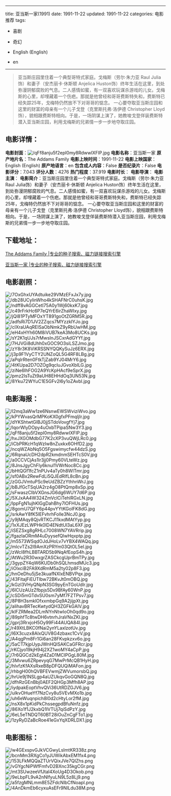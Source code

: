 
---
title: 亚当斯一家(1991)
date: 1991-11-22
updated: 1991-11-22
categories: 电影推荐
tags:
- 喜剧
- 奇幻

- English (English)
- en
---


> 亚当斯庄园里住着一个典型哥特式家庭。戈梅斯（劳尔·朱力亚 Raul Julia饰）和妻子（安杰丽卡·休斯顿 Anjelica Huston饰）终年生活在这里，到处弥漫阴郁腐败的气息。二人感情如蜜，有一双喜欢玩谋杀游戏的儿女。戈梅斯的心里，却埋藏着一个伤疤。那就是他曾经和哥哥费斯特失和，费斯特已经失踪25年，戈梅特仍然放不下对哥哥的惦念。  一心要夺取亚当斯庄园和这里的财富的母亲有一个儿子戈登（克里斯托弗·洛伊德 Christopher Lloyd饰），貌相跟费斯特相向。于是，一场阴谋上演了，她教唆戈登佯装费斯特潜入亚当斯庄园，利用戈梅斯的兄弟情一步一步地夺取庄园。

## **电影详情**：

**电影封面**：<img src="https://image.tmdb.org/t/p/w200/qFf8anju5f2epI0my8RdwwIXFIP.jpg" alt="/qFf8anju5f2epI0my8RdwwIXFIP.jpg" title="/qFf8anju5f2epI0my8RdwwIXFIP.jpg">
**电影名称**：亚当斯一家
**原产地片名**：The Addams Family
**电影上映时间**：1991-11-22
**电影上映国家**：English (English)
**原产地语言**：en
**包含成人内容**：False
**是否纪录片**：False
**电影评分**：7.043
**评分人数**：4276
**热门程度**：37.919
**电影时长**：
**电影导演**：
**电影主演**：
**电影简介**：亚当斯庄园里住着一个典型哥特式家庭。戈梅斯（劳尔·朱力亚 Raul Julia饰）和妻子（安杰丽卡·休斯顿 Anjelica Huston饰）终年生活在这里，到处弥漫阴郁腐败的气息。二人感情如蜜，有一双喜欢玩谋杀游戏的儿女。戈梅斯的心里，却埋藏着一个伤疤。那就是他曾经和哥哥费斯特失和，费斯特已经失踪25年，戈梅特仍然放不下对哥哥的惦念。  一心要夺取亚当斯庄园和这里的财富的母亲有一个儿子戈登（克里斯托弗·洛伊德 Christopher Lloyd饰），貌相跟费斯特相向。于是，一场阴谋上演了，她教唆戈登佯装费斯特潜入亚当斯庄园，利用戈梅斯的兄弟情一步一步地夺取庄园。

## **下载地址**：
[The Addams Family |专业的种子搜索、磁力链接搜索引擎](https://movie.amd794.com:2083/?search=The%20Addams%20Family&ordering=&mode=match_phrase&page_size=10&page=1)

[亚当斯一家 |专业的种子搜索、磁力链接搜索引擎](https://movie.amd794.com:2083/?search=%E4%BA%9A%E5%BD%93%E6%96%AF%E4%B8%80%E5%AE%B6&ordering=&mode=match_phrase&page_size=10&page=1)
 

## **电影剧照**：
<img src="https://image.tmdb.org/t/p/original/7OxGhxUYAdtuike29VMzEFxJx7y.jpg" alt="/7OxGhxUYAdtuike29VMzEFxJx7y.jpg" title="/7OxGhxUYAdtuike29VMzEFxJx7y.jpg"><img src="https://image.tmdb.org/t/p/original/db28UCylinWho4kSHAFNrC0uhsK.jpg" alt="/db28UCylinWho4kSHAFNrC0uhsK.jpg" title="/db28UCylinWho4kSHAFNrC0uhsK.jpg"><img src="https://image.tmdb.org/t/p/original/ndff8vAGGCetI75A0y1Wj60kxK7.jpg" alt="/ndff8vAGGCetI75A0y1Wj60kxK7.jpg" title="/ndff8vAGGCetI75A0y1Wj60kxK7.jpg"><img src="https://image.tmdb.org/t/p/original/c49rFrkHc6P7eQYrE6irZhaWIxy.jpg" alt="/c49rFrkHc6P7eQYrE6irZhaWIxy.jpg" title="/c49rFrkHc6P7eQYrE6irZhaWIxy.jpg"><img src="https://image.tmdb.org/t/p/original/jQl81PTyMFOxYT891goOtZGRM5R.jpg" alt="/jQl81PTyMFOxYT891goOtZGRM5R.jpg" title="/jQl81PTyMFOxYT891goOtZGRM5R.jpg"><img src="https://image.tmdb.org/t/p/original/adfsRi7D1JV2ZZqcs7MYzzkIYJo.jpg" alt="/adfsRi7D1JV2ZZqcs7MYzzkIYJo.jpg" title="/adfsRi7D1JV2ZZqcs7MYzzkIYJo.jpg"><img src="https://image.tmdb.org/t/p/original/clXraUAqREISaObNmkZ9yRbUwHM.jpg" alt="/clXraUAqREISaObNmkZ9yRbUwHM.jpg" title="/clXraUAqREISaObNmkZ9yRbUwHM.jpg"><img src="https://image.tmdb.org/t/p/original/eH4xHYh60M8iVUB7keA3Mo8UCKs.jpg" alt="/eH4xHYh60M8iVUB7keA3Mo8UCKs.jpg" title="/eH4xHYh60M8iVUB7keA3Mo8UCKs.jpg"><img src="https://image.tmdb.org/t/p/original/sY2K1qUJs7rMwsInJSCxrAdGYYf.jpg" alt="/sY2K1qUJs7rMwsInJSCxrAdGYYf.jpg" title="/sY2K1qUJs7rMwsInJSCxrAdGYYf.jpg"><img src="https://image.tmdb.org/t/p/original/7HJVGi8dUhh0xGOC9O3siLSZJmo.jpg" alt="/7HJVGi8dUhh0xGOC9O3siLSZJmo.jpg" title="/7HJVGi8dUhh0xGOC9O3siLSZJmo.jpg"><img src="https://image.tmdb.org/t/p/original/zY8r3K8ViKRSSNYQQKySuJz6ERX.jpg" alt="/zY8r3K8ViKRSSNYQQKySuJz6ERX.jpg" title="/zY8r3K8ViKRSSNYQQKySuJz6ERX.jpg"><img src="https://image.tmdb.org/t/p/original/j3p9F1VyCTY2UNZoQL5G4RF8LBg.jpg" alt="/j3p9F1VyCTY2UNZoQL5G4RF8LBg.jpg" title="/j3p9F1VyCTY2UNZoQL5G4RF8LBg.jpg"><img src="https://image.tmdb.org/t/p/original/aPqlrRten0FtkTjZab9YJ04MrY6.jpg" alt="/aPqlrRten0FtkTjZab9YJ04MrY6.jpg" title="/aPqlrRten0FtkTjZab9YJ04MrY6.jpg"><img src="https://image.tmdb.org/t/p/original/4tKUpa2D7OZOg9qcluJGvoXbILG.jpg" alt="/4tKUpa2D7OZOg9qcluJGvoXbILG.jpg" title="/4tKUpa2D7OZOg9qcluJGvoXbILG.jpg"><img src="https://image.tmdb.org/t/p/original/ziNe6IhFOG2A9YcKpHAcf9eSprX.jpg" alt="/ziNe6IhFOG2A9YcKpHAcf9eSprX.jpg" title="/ziNe6IhFOG2A9YcKpHAcf9eSprX.jpg"><img src="https://image.tmdb.org/t/p/original/pmz2IsTuZt9aUH8EHHdOq3UN53N.jpg" alt="/pmz2IsTuZt9aUH8EHHdOq3UN53N.jpg" title="/pmz2IsTuZt9aUH8EHHdOq3UN53N.jpg"><img src="https://image.tmdb.org/t/p/original/8Yku72WYuC1E5GFv2l6y1oZAvbI.jpg" alt="/8Yku72WYuC1E5GFv2l6y1oZAvbI.jpg" title="/8Yku72WYuC1E5GFv2l6y1oZAvbI.jpg">

## **电影海报**：
<img src="https://image.tmdb.org/t/p/original/l2mq3aWw1ze6NsnwEWSWviziWvo.jpg" alt="/l2mq3aWw1ze6NsnwEWSWviziWvo.jpg" title="/l2mq3aWw1ze6NsnwEWSWviziWvo.jpg"><img src="https://image.tmdb.org/t/p/original/kPYWvasQrMPKoKX0gfxPFmqljIr.jpg" alt="/kPYWvasQrMPKoKX0gfxPFmqljIr.jpg" title="/kPYWvasQrMPKoKX0gfxPFmqljIr.jpg"><img src="https://image.tmdb.org/t/p/original/dYKShtwtGIBJ0jjSTdoVovgfYj7.jpg" alt="/dYKShtwtGIBJ0jjSTdoVovgfYj7.jpg" title="/dYKShtwtGIBJ0jjSTdoVovgfYj7.jpg"><img src="https://image.tmdb.org/t/p/original/lqorWlyDOpy4uOxbTPipaSNw3Y3.jpg" alt="/lqorWlyDOpy4uOxbTPipaSNw3Y3.jpg" title="/lqorWlyDOpy4uOxbTPipaSNw3Y3.jpg"><img src="https://image.tmdb.org/t/p/original/qFf8anju5f2epI0my8RdwwIXFIP.jpg" alt="/qFf8anju5f2epI0my8RdwwIXFIP.jpg" title="/qFf8anju5f2epI0my8RdwwIXFIP.jpg"><img src="https://image.tmdb.org/t/p/original/hxJXGOMdbG77K2cXP3vuQWjLRc0.jpg" alt="/hxJXGOMdbG77K2cXP3vuQWjLRc0.jpg" title="/hxJXGOMdbG77K2cXP3vuQWjLRc0.jpg"><img src="https://image.tmdb.org/t/p/original/iCbPRKcH1qWzIw8nZuxkx6OHfD2.jpg" alt="/iCbPRKcH1qWzIw8nZuxkx6OHfD2.jpg" title="/iCbPRKcH1qWzIw8nZuxkx6OHfD2.jpg"><img src="https://image.tmdb.org/t/p/original/ncqWZAbNq5O5Fgswimycfw44dzS.jpg" alt="/ncqWZAbNq5O5Fgswimycfw44dzS.jpg" title="/ncqWZAbNq5O5Fgswimycfw44dzS.jpg"><img src="https://image.tmdb.org/t/p/original/6RqnaUcDH2dpR2kmdnmSEHTcS0V.jpg" alt="/6RqnaUcDH2dpR2kmdnmSEHTcS0V.jpg" title="/6RqnaUcDH2dpR2kmdnmSEHTcS0V.jpg"><img src="https://image.tmdb.org/t/p/original/a0CCVCjAs1lr3jj0Pmy60VLteWz.jpg" alt="/a0CCVCjAs1lr3jj0Pmy60VLteWz.jpg" title="/a0CCVCjAs1lr3jj0Pmy60VLteWz.jpg"><img src="https://image.tmdb.org/t/p/original/8JnsJgyChFly6knul1VWrNoc8Cc.jpg" alt="/8JnsJgyChFly6knul1VWrNoc8Cc.jpg" title="/8JnsJgyChFly6knul1VWrNoc8Cc.jpg"><img src="https://image.tmdb.org/t/p/original/bHtQGf1fcZ1nPUv4aTy0h8WITmr.jpg" alt="/bHtQGf1fcZ1nPUv4aTy0h8WITmr.jpg" title="/bHtQGf1fcZ1nPUv4aTy0h8WITmr.jpg"><img src="https://image.tmdb.org/t/p/original/sf0ABx2RewFdLi5QJEdRIfL8cBn.jpg" alt="/sf0ABx2RewFdLi5QJEdRIfL8cBn.jpg" title="/sf0ABx2RewFdLi5QJEdRIfL8cBn.jpg"><img src="https://image.tmdb.org/t/p/original/zGGJVmtuPSc9eUdZBZzYthhnWrJ.jpg" alt="/zGGJVmtuPSc9eUdZBZzYthhnWrJ.jpg" title="/zGGJVmtuPSc9eUdZBZzYthhnWrJ.jpg"><img src="https://image.tmdb.org/t/p/original/bBJfGcTSqUA2rz4gO8PtQmp8xSp.jpg" alt="/bBJfGcTSqUA2rz4gO8PtQmp8xSp.jpg" title="/bBJfGcTSqUA2rz4gO8PtQmp8xSp.jpg"><img src="https://image.tmdb.org/t/p/original/sFwaszCIbVXGnsJG6dg6WUY7d6P.jpg" alt="/sFwaszCIbVXGnsJG6dg6WUY7d6P.jpg" title="/sFwaszCIbVXGnsJG6dg6WUY7d6P.jpg"><img src="https://image.tmdb.org/t/p/original/5XJxAA4W324ZmVclCiTehlRGxLN.jpg" alt="/5XJxAA4W324ZmVclCiTehlRGxLN.jpg" title="/5XJxAA4W324ZmVclCiTehlRGxLN.jpg"><img src="https://image.tmdb.org/t/p/original/lppFgN1ujhKlGgDahBhy7lOFHUs.jpg" alt="/lppFgN1ujhKlGgDahBhy7lOFHUs.jpg" title="/lppFgN1ujhKlGgDahBhy7lOFHUs.jpg"><img src="https://image.tmdb.org/t/p/original/8gomU7QFY6p44pvYYtKGolFK8dG.jpg" alt="/8gomU7QFY6p44pvYYtKGolFK8dG.jpg" title="/8gomU7QFY6p44pvYYtKGolFK8dG.jpg"><img src="https://image.tmdb.org/t/p/original/srkAwY8fK5lEFvhrhFolle3NcJ0.jpg" alt="/srkAwY8fK5lEFvhrhFolle3NcJ0.jpg" title="/srkAwY8fK5lEFvhrhFolle3NcJ0.jpg"><img src="https://image.tmdb.org/t/p/original/y9jMAqy8QjvRTKCJ11kxdMAtYyp.jpg" alt="/y9jMAqy8QjvRTKCJ11kxdMAtYyp.jpg" title="/y9jMAqy8QjvRTKCJ11kxdMAtYyp.jpg"><img src="https://image.tmdb.org/t/p/original/1xXJEzLWPHk0lD4ENdtUl3aL6XF.jpg" alt="/1xXJEzLWPHk0lD4ENdtUl3aL6XF.jpg" title="/1xXJEzLWPHk0lD4ENdtUl3aL6XF.jpg"><img src="https://image.tmdb.org/t/p/original/iSEZSxg8gRHLc7008WN7YAVRrip.jpg" alt="/iSEZSxg8gRHLc7008WN7YAVRrip.jpg" title="/iSEZSxg8gRHLc7008WN7YAVRrip.jpg"><img src="https://image.tmdb.org/t/p/original/fgazIaORmM4uDyysefQlwHqxptp.jpg" alt="/fgazIaORmM4uDyysefQlwHqxptp.jpg" title="/fgazIaORmM4uDyysefQlwHqxptp.jpg"><img src="https://image.tmdb.org/t/p/original/m5573WSqdOJdJHoLv7vYBX4WAQq.jpg" alt="/m5573WSqdOJdJHoLv7vYBX4WAQq.jpg" title="/m5573WSqdOJdJHoLv7vYBX4WAQq.jpg"><img src="https://image.tmdb.org/t/p/original/mlcvTZs2I9AmXzPRYm03QtOL5eI.jpg" alt="/mlcvTZs2I9AmXzPRYm03QtOL5eI.jpg" title="/mlcvTZs2I9AmXzPRYm03QtOL5eI.jpg"><img src="https://image.tmdb.org/t/p/original/zWcl8fhLBBTARD5b9NqAfEopS4h.jpg" alt="/zWcl8fhLBBTARD5b9NqAfEopS4h.jpg" title="/zWcl8fhLBBTARD5b9NqAfEopS4h.jpg"><img src="https://image.tmdb.org/t/p/original/AtWu2R30wxgrZASCkcgUprBmTPy.jpg" alt="/AtWu2R30wxgrZASCkcgUprBmTPy.jpg" title="/AtWu2R30wxgrZASCkcgUprBmTPy.jpg"><img src="https://image.tmdb.org/t/p/original/3gypZY4qW6KUDb0hSQLhmsdMUc3.jpg" alt="/3gypZY4qW6KUDb0hSQLhmsdMUc3.jpg" title="/3gypZY4qW6KUDb0hSQLhmsdMUc3.jpg"><img src="https://image.tmdb.org/t/p/original/iOlxciB2FA9XdRmM5a2ty02p8F3.jpg" alt="/iOlxciB2FA9XdRmM5a2ty02p8F3.jpg" title="/iOlxciB2FA9XdRmM5a2ty02p8F3.jpg"><img src="https://image.tmdb.org/t/p/original/hnOeDhu5jSe3kuafNXIxENBVPqx.jpg" alt="/hnOeDhu5jSe3kuafNXIxENBVPqx.jpg" title="/hnOeDhu5jSe3kuafNXIxENBVPqx.jpg"><img src="https://image.tmdb.org/t/p/original/43FitajFiEUTlbw72BKvJt0mOBQ.jpg" alt="/43FitajFiEUTlbw72BKvJt0mOBQ.jpg" title="/43FitajFiEUTlbw72BKvJt0mOBQ.jpg"><img src="https://image.tmdb.org/t/p/original/kGzI3VHyQNpN3SG9pyEnTGoUdIr.jpg" alt="/kGzI3VHyQNpN3SG9pyEnTGoUdIr.jpg" title="/kGzI3VHyQNpN3SG9pyEnTGoUdIr.jpg"><img src="https://image.tmdb.org/t/p/original/6lCUzAUzZfbpjs5Dx9BfAy60WnP.jpg" alt="/6lCUzAUzZfbpjs5Dx9BfAy60WnP.jpg" title="/6lCUzAUzZfbpjs5Dx9BfAy60WnP.jpg"><img src="https://image.tmdb.org/t/p/original/cSDi5mGTdvSU0sm7yMf7FZTPsv7.jpg" alt="/cSDi5mGTdvSU0sm7yMf7FZTPsv7.jpg" title="/cSDi5mGTdvSU0sm7yMf7FZTPsv7.jpg"><img src="https://image.tmdb.org/t/p/original/8P8H3smklOfxxmbpGq9A2jijpXt.jpg" alt="/8P8H3smklOfxxmbpGq9A2jijpXt.jpg" title="/8P8H3smklOfxxmbpGq9A2jijpXt.jpg"><img src="https://image.tmdb.org/t/p/original/alihavBRTecKwtydQH3ZGFkGAIV.jpg" alt="/alihavBRTecKwtydQH3ZGFkGAIV.jpg" title="/alihavBRTecKwtydQH3ZGFkGAIV.jpg"><img src="https://image.tmdb.org/t/p/original/klFZRMea2DLmNYnNtwIoOh0qd9o.jpg" alt="/klFZRMea2DLmNYnNtwIoOh0qd9o.jpg" title="/klFZRMea2DLmNYnNtwIoOh0qd9o.jpg"><img src="https://image.tmdb.org/t/p/original/89phfTc8twDH6vtnrhJraVNxZKI.jpg" alt="/89phfTc8twDH6vtnrhJraVNxZKI.jpg" title="/89phfTc8twDH6vtnrhJraVNxZKI.jpg"><img src="https://image.tmdb.org/t/p/original/gprj3RrxjoH5Oy99Fi44AUQA84I.jpg" alt="/gprj3RrxjoH5Oy99Fi44AUQA84I.jpg" title="/gprj3RrxjoH5Oy99Fi44AUQA84I.jpg"><img src="https://image.tmdb.org/t/p/original/r49XtLBKC0fNai2ynYLaxlzotUv.jpg" alt="/r49XtLBKC0fNai2ynYLaxlzotUv.jpg" title="/r49XtLBKC0fNai2ynYLaxlzotUv.jpg"><img src="https://image.tmdb.org/t/p/original/l6X3cuzx8AlxQUV8G4zbaxc1CvV.jpg" alt="/l6X3cuzx8AlxQUV8G4zbaxc1CvV.jpg" title="/l6X3cuzx8AlxQUV8G4zbaxc1CvV.jpg"><img src="https://image.tmdb.org/t/p/original/A4qgPm8Fr1Gi6an28FKvpkzxv6o.jpg" alt="/A4qgPm8Fr1Gi6an28FKvpkzxv6o.jpg" title="/A4qgPm8Fr1Gi6an28FKvpkzxv6o.jpg"><img src="https://image.tmdb.org/t/p/original/5aCT7kjpUypJWnHQlSAKCaGFRcr.jpg" alt="/5aCT7kjpUypJWnHQlSAKCaGFRcr.jpg" title="/5aCT7kjpUypJWnHQlSAKCaGFRcr.jpg"><img src="https://image.tmdb.org/t/p/original/rKCjyo19kjH94j2XZ1woMY4aCpP.jpg" alt="/rKCjyo19kjH94j2XZ1woMY4aCpP.jpg" title="/rKCjyo19kjH94j2XZ1woMY4aCpP.jpg"><img src="https://image.tmdb.org/t/p/original/7r6QGCd2kEgt4ZaD1MCIPGgL80M.jpg" alt="/7r6QGCd2kEgt4ZaD1MCIPGgL80M.jpg" title="/7r6QGCd2kEgt4ZaD1MCIPGgL80M.jpg"><img src="https://image.tmdb.org/t/p/original/3Mvwu6ZRpevyqG7MwPrMcQB1HyH.jpg" alt="/3Mvwu6ZRpevyqG7MwPrMcQB1HyH.jpg" title="/3Mvwu6ZRpevyqG7MwPrMcQB1HyH.jpg"><img src="https://image.tmdb.org/t/p/original/hlvfzKfAXsRxeB8pDFQUQiMAFon.jpg" alt="/hlvfzKfAXsRxeB8pDFQUQiMAFon.jpg" title="/hlvfzKfAXsRxeB8pDFQUQiMAFon.jpg"><img src="https://image.tmdb.org/t/p/original/rhbgH00hQVBFEVwmjZWVumorsbQ.jpg" alt="/rhbgH00hQVBFEVwmjZWVumorsbQ.jpg" title="/rhbgH00hQVBFEVwmjZWVumorsbQ.jpg"><img src="https://image.tmdb.org/t/p/original/hrUe9j1NSLgp4aUZUkqvGoGQN8Q.jpg" alt="/hrUe9j1NSLgp4aUZUkqvGoGQN8Q.jpg" title="/hrUe9j1NSLgp4aUZUkqvGoGQN8Q.jpg"><img src="https://image.tmdb.org/t/p/original/dfhRzGEnBbj0AEF2QHGp3Mfh8AP.jpg" alt="/dfhRzGEnBbj0AEF2QHGp3Mfh8AP.jpg" title="/dfhRzGEnBbj0AEF2QHGp3Mfh8AP.jpg"><img src="https://image.tmdb.org/t/p/original/iydpakEoptVhvQVi36UtRDZGJV6.jpg" alt="/iydpakEoptVhvQVi36UtRDZGJV6.jpg" title="/iydpakEoptVhvQVi36UtRDZGJV6.jpg"><img src="https://image.tmdb.org/t/p/original/uIkvOHueYf7NzCvy8u5VEvMXo1b.jpg" alt="/uIkvOHueYf7NzCvy8u5VEvMXo1b.jpg" title="/uIkvOHueYf7NzCvy8u5VEvMXo1b.jpg"><img src="https://image.tmdb.org/t/p/original/uh6eWuqnpich8l0d2cHtyLor2fM.jpg" alt="/uh6eWuqnpich8l0d2cHtyLor2fM.jpg" title="/uh6eWuqnpich8l0d2cHtyLor2fM.jpg"><img src="https://image.tmdb.org/t/p/original/nsX8x1pKidPkChssegpdBfuNnfz.jpg" alt="/nsX8x1pKidPkChssegpdBfuNnfz.jpg" title="/nsX8x1pKidPkChssegpdBfuNnfz.jpg"><img src="https://image.tmdb.org/t/p/original/86Xo1f1J2kxbQ1IVTUj7qiSdPzY.jpg" alt="/86Xo1f1J2kxbQ1IVTUj7qiSdPzY.jpg" title="/86Xo1f1J2kxbQ1IVTUj7qiSdPzY.jpg"><img src="https://image.tmdb.org/t/p/original/6eL5eTNDQT60BT28iOuZnCgFTo1.jpg" alt="/6eL5eTNDQT60BT28iOuZnCgFTo1.jpg" title="/6eL5eTNDQT60BT28iOuZnCgFTo1.jpg"><img src="https://image.tmdb.org/t/p/original/1zyRyDZaBcRoe41eGxYqXDRLDX1.jpg" alt="/1zyRyDZaBcRoe41eGxYqXDRLDX1.jpg" title="/1zyRyDZaBcRoe41eGxYqXDRLDX1.jpg">

## **电影图标**：
<img src="https://image.tmdb.org/t/p/original/w4GExspvGJkVCGwyLsImtKR338z.png" alt="/w4GExspvGJkVCGwyLsImtKR338z.png" title="/w4GExspvGJkVCGwyLsImtKR338z.png"><img src="https://image.tmdb.org/t/p/original/bcnMm3RXgCo1yJUWikAbxEM1fx4.png" alt="/bcnMm3RXgCo1yJUWikAbxEM1fx4.png" title="/bcnMm3RXgCo1yJUWikAbxEM1fx4.png"><img src="https://image.tmdb.org/t/p/original/153LFkMQQaZTUrVQixJVe7QIZhs.png" alt="/153LFkMQQaZTUrVQixJVe7QIZhs.png" title="/153LFkMQQaZTUrVQixJVe7QIZhs.png"><img src="https://image.tmdb.org/t/p/original/vGYgcNiPWfFmfvD2BXnc35kgCGr.png" alt="/vGYgcNiPWfFmfvD2BXnc35kgCGr.png" title="/vGYgcNiPWfFmfvD2BXnc35kgCGr.png"><img src="https://image.tmdb.org/t/p/original/mt3SUwzeeVfJtal4XoUg4D3Okob.png" alt="/mt3SUwzeeVfJtal4XoUg4D3Okob.png" title="/mt3SUwzeeVfJtal4XoUg4D3Okob.png"><img src="https://image.tmdb.org/t/p/original/9eLbpFL9vA2nNlfyuLN9L5z8Lj9.png" alt="/9eLbpFL9vA2nNlfyuLN9L5z8Lj9.png" title="/9eLbpFL9vA2nNlfyuLN9L5z8Lj9.png"><img src="https://image.tmdb.org/t/p/original/a5fzgMNLmm8E5ZFdcNlbCfNoapl.png" alt="/a5fzgMNLmm8E5ZFdcNlbCfNoapl.png" title="/a5fzgMNLmm8E5ZFdcNlbCfNoapl.png"><img src="https://image.tmdb.org/t/p/original/4AnDkmEb6cyxuAsEFr9NILdu38M.png" alt="/4AnDkmEb6cyxuAsEFr9NILdu38M.png" title="/4AnDkmEb6cyxuAsEFr9NILdu38M.png">
